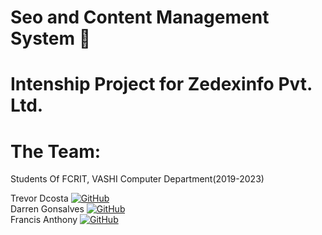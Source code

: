 # Seo and Content Management System 👋
# Intenship Project for Zedexinfo Pvt. Ltd.


# The Team:
Students Of FCRIT, VASHI Computer Department(2019-2023)

Trevor Dcosta <a href="https://github.com/dcostat04" target="_blank"><img alt="GitHub" src="https://img.shields.io/badge/-GitHub-181717?&style=for-the-badge&logo=GitHub&logoColor=white"/></a><br>
Darren Gonsalves <a href="https://github.com/D-G-X" target="_blank"><img alt="GitHub" src="https://img.shields.io/badge/-GitHub-181717?&style=for-the-badge&logo=GitHub&logoColor=white"/></a><br>
Francis Anthony <a href="https://github.com/francisanthony111" target="_blank"><img alt="GitHub" src="https://img.shields.io/badge/-GitHub-181717?&style=for-the-badge&logo=GitHub&logoColor=white"/></a><br>

<!--

**Here are some ideas to get you started:**

🙋‍♀️ A short introduction - what is your organization all about?
🌈 Contribution guidelines - how can the community get involved?
👩‍💻 Useful resources - where can the community find your docs? Is there anything else the community should know?
🍿 Fun facts - what does your team eat for breakfast?
🧙 Remember, you can do mighty things with the power of [Markdown](https://docs.github.com/github/writing-on-github/getting-started-with-writing-and-formatting-on-github/basic-writing-and-formatting-syntax)
-->
